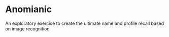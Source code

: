 # Anomianic
An exploratory exercise to create the ultimate name and profile recall based on image recognition
